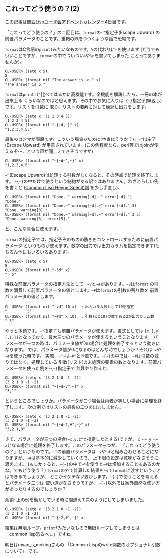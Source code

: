 ## これってどう使うの？(2)

この記事は[関西Lispユーザ会アドベントカレンダー](https://adventar.org/calendars/2490)4日目です。

「これってどう使うの？」の二回目は、`format`の`~^`指定子(Escape Upward)
の前置パラメータのことです。重箱の隅をつつくような話で恐縮です。

`format`はC言語の`printf`みたいなものです。`%`の代わりに`~`を使います
(どうでもいいことですが、`format`の中でついつい`%`や`\n`を書いてしまった
ことってありませんか)。

```
CL-USER> (setq x 5)
5
CL-USER> (format nil "The answer is ~d." x)
"The answer is 5."
```

`format`は`printf`と比べてはるかに高機能です。全機能を解説したら、一冊の本が出来上る
くらいなのではと思えます。その中でお気に入りは`~{~}`指定子(繰返し)です。リストを引数に
取り、リストの要素に対して繰返し出力をします。

```
CL-USER> (setq x '(1 2 3 4 5))
(1 2 3 4 5)
CL-USER> (format nil "~{~d,~}" x)
"1,2,3,4,5,"
```

最後のコンマが邪魔です。こういう場合のために(本当にそうか？)、`~^`指定子
(Escape Upward)
が用意されています。(この例程度なら、perl等ではjoinが使えるぞ〜、という声が聞こえてきそうですが)

```
CL-USER> (format nil "~{~d~^,~}" x)
"1,2,3,4,5"
```

`~^`(Escape Upward)は処理する引数がなくなると、その時点で処理を終了します。
`~{~}`の中だけで使うという制約がある訳ではありません。わざとらしい例を書くと
([Common Lisp HeyperSpecの例](http://clhs.lisp.se/Body/22_cib.htm) を少し手直し)、

```
CL-USER> (format nil "Done.~^ warning[~d].~^ error[~d].")
"Done."
CL-USER> (format nil "Done.~^ warning[~d].~^ error[~d]." 3)
"Done. warning[3]."
CL-USER> (format nil "Done.~^ warning[~d].~^ error[~d]." 3 5)
"Done. warning[3]. error[5]."
```

と、こんな具合に使えます。

`format`の指定子では、指定子そのものの動きをコントロールするために前置パラメータ
というものが使えます。数字の出力では出力カラムを指定できます(もちろん他にもいろいろあります)。

```
CL-USER> (setq x 5)
5
CL-USER> (format nil "~3d" x)
"  5"
```

特殊な前置パラメータの指定方法として、`~v`と`~#`があります。`~v`は`format`
の引数を消費して前置パラメータの値とします。`~#`は`format`の引数の残り数を
前置パラメータの値とします。

```
CL-USER> (format nil "~vd" 10 x)  ; 出力カラム数として10を指定
"         5"
CL-USER> (format nil "~#d" x 10)  ; 引数(xと10)の数である2が出力カラム数
" 5"
```

やっと本題です。`~^`指定子も前置パラメータが使えます。書式としては
`[x [,y [,z]]]`となっており、最大三つのパラメータが使えるということなります。
パラメータが一つの時は、パラメータ値が0の場合に処理を終了するという動きになります。
では、パラメータ値が0になるのはどんな時でしょうか？それは`~v`や`~#`を使った時です。
実際、`~^~`は`~#^`と同値です。`~{~}`の中では、`~#`は引数の残りではなく、処理している
引数(リスト)の未処理の要素の数となります。前置パラメータを使った例を`~{~}`指定子で
無理やり作ると、

```
CL-USER> (setq x '(3 2 1 0 -1 -2))
(3 2 1 0 -1 -2)
CL-USER> (format nil "~{~d~v^,~}" x)
"3,1"
```

というところでしょうか。パラメータが二つ場合は両者が等しい場合に処理を終了します。
次の例ではリストの最後の二つを出力しません。

```
CL-USER> (setq x '(3 2 1 0 -1 -2))
(3 2 1 0 -1 -2)
CL-USER> (format nil "~{~d~2,#^,~}" x)
"3,2,1,0"
```

さて、パラメータが三つの場合(`~x,y,z^`と指定したとする)ですが、
`x <= y <= z`となる場合に処理を終了します。このパラメータ三つが、
「これってどう使うの？」というものです。`~^`の前置パラメータは
`~v`や`~#`と組み合わせることになりますが、`~#`は基本的に減少していくので、
上下限の設定は意味がなさそうに思えます。
(もしかすると、`~{~}`の中で`~*`を使うと`~#`は増加することもあるのかな。でもどう使う？)
`format`の外で計算した結果を`~v`で`format`に渡すということはできるでしょうが、
どこかイケテない気がします。`~{~}`で使うことを考えるとパラメータ三つは
使い道がなさそうですが、
`~{~}`以外では案外自然な使い方があったりするのでしょうか？

余談: 上の例を動かしている時に間違えて次のようにしてしまいました。

```
CL-USER> (setq x '(3 2 1 0 -1 -2))
(3 2 1 0 -1 -2)
CL-USER> (format nil "~{~2,#^,~}" x)
```

結果は無限ループ。`printf`みたいなもので無限ループしてしまうとは
「common lisp恐るべし」ですね。


明日はmyao_s_mokingさんの
「Common Lispのwrite関数のオプショナル引数について」
です。